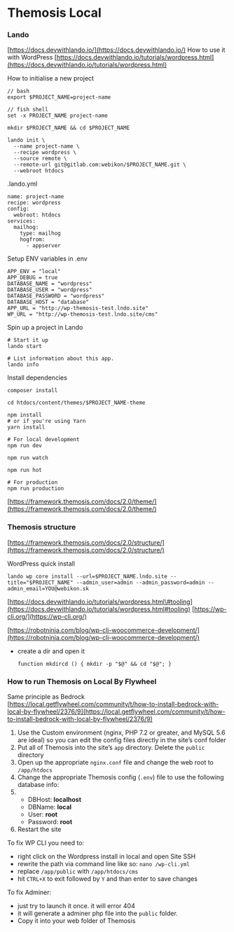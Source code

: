 # Themosis Local

### Lando

[https://docs.devwithlando.io/](https://docs.devwithlando.io/) How to use it with WordPress [https://docs.devwithlando.io/tutorials/wordpress.html](https://docs.devwithlando.io/tutorials/wordpress.html)

How to initialise a new project

```text
// bash
export $PROJECT_NAME=project-name

// fish shell
set -x PROJECT_NAME project-name
```

```text
mkdir $PROJECT_NAME && cd $PROJECT_NAME
```

```text
lando init \
  --name project-name \
  --recipe wordpress \
  --source remote \
  --remote-url git@gitlab.com:webikon/$PROJECT_NAME.git \
  --webroot htdocs
```

.lando.yml

```text
name: project-name
recipe: wordpress
config:
  webroot: htdocs
services:
  mailhog:
    type: mailhog
    hogfrom:
      - appserver
```

Setup ENV variables in .env

```text
APP_ENV = "local"
APP_DEBUG = true
DATABASE_NAME = "wordpress"
DATABASE_USER = "wordpress"
DATABASE_PASSWORD = "wordpress"
DATABASE_HOST = "database"
APP_URL = "http://wp-themosis-test.lndo.site"
WP_URL = "http://wp-themosis-test.lndo.site/cms"
```

Spin up a project in Lando

```text
# Start it up
lando start

# List information about this app.
lando info
```

Install dependencies

```text
composer install

cd htdocs/content/themes/$PROJECT_NAME-theme

npm install
# or if you're using Yarn
yarn install

# For local development
npm run dev

npm run watch

npm run hot

# For production
npm run production
```

[https://framework.themosis.com/docs/2.0/theme/](https://framework.themosis.com/docs/2.0/theme/)

### Themosis structure

[https://framework.themosis.com/docs/2.0/structure/](https://framework.themosis.com/docs/2.0/structure/)



WordPress quick install

```text
lando wp core install --url=$PROJECT_NAME.lndo.site --title="$PROJECT_NAME" --admin_user=admin --admin_password=admin --admin_email=YOU@webikon.sk
```

[https://docs.devwithlando.io/tutorials/wordpress.html\#tooling](https://docs.devwithlando.io/tutorials/wordpress.html#tooling) [https://wp-cli.org/](https://wp-cli.org/)

[https://robotninja.com/blog/wp-cli-woocommerce-development/](https://robotninja.com/blog/wp-cli-woocommerce-development/)

* create a dir and open it

  ```text
  function mkdircd () { mkdir -p "$@" && cd "$@"; }
  ```



### How to run Themosis on Local By Flywheel

Same principle as Bedrock  
[https://local.getflywheel.com/community/t/how-to-install-bedrock-with-local-by-flywheel/2376/9](https://local.getflywheel.com/community/t/how-to-install-bedrock-with-local-by-flywheel/2376/9)

1. Use the Custom environment \(nginx, PHP 7.2 or greater, and MySQL 5.6 are ideal\) so you can edit the config files directly in the site’s conf folder
2. Put all of Themosis into the site’s `app` directory. Delete the `public` directory
3. Open up the appropriate `nginx.conf` file and change the web root to `/app/htdocs`
4. Change the appropriate Themosis config \(`.env`\) file to use the following database info:
5. * DBHost: **localhost**
   * DBName: **local**
   * User: **root**
   * Password: **root**
6. Restart the site

To fix WP CLI you need to:

* right click on the Wordpress install in local and open Site SSH
* rewrite the path via command line like so: `nano /wp-cli.yml`
* replace `/app/public` with `/app/htdocs/cms`
* hit `CTRL+X` to exit followed by `Y` and than enter to save changes

To fix Adminer:

* just try to launch it once. it will error 404
* it will generate a adminer php file into the `public` folder.
* Copy it into your web folder of Themosis

